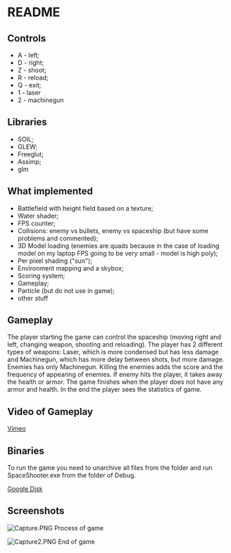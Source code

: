 # README #

## Controls ##

* A - left;
* D - right;
* Z - shoot;
* R - reload;
* Q - exit;
* 1 - laser
* 2 - machinegun

## Libraries ##

* SOIL;
* GLEW;
* Freeglut;
* Assimp;
* glm 


## What implemented ##
* Battlefield with height field based on a texture;
* Water shader;
* FPS counter;
* Collisions: enemy vs bullets, enemy vs spaceship (but have some problems and commented);
* 3D Model loading (enemies are quads because in the case of loading model on my laptop FPS going to be very small - model is high poly);
* Per pixel shading ("sun");
* Environment mapping and a skybox;
* Scoring system;
* Gameplay;
* Particle (but do not use in game);
* other stuff


## Gameplay ##
The player starting the game can control the spaceship (moving right and left, changing weapon, shooting and reloading). The player has 2 different types of weapons: Laser, which is more condensed but has less damage and Machinegun, which has more delay between shots, but more damage. Enemies has only Machinegun. Killing the enemies adds the score and the frequency of appearing of enemies. If enemy hits the player, it takes away the health or armor. The game finishes when the player does not have any armor and health. In the end the player sees the statistics of game.

## Video of Gameplay ##

[Vimeo](https://vimeo.com/220261227)

## Binaries ##

To run the game you need to unarchive all files from the folder and run SpaceShooter.exe from the folder of Debug.

[Google Disk](https://drive.google.com/open?id=0B7TBIG1drZQxRk9sWEdkblhtY0U)

## Screenshots ##
![Capture.PNG](https://bitbucket.org/repo/MrgdBdr/images/3850406829-Capture.PNG)
Process of game


![Capture2.PNG](https://bitbucket.org/repo/MrgdBdr/images/841858776-Capture2.PNG)
End of game